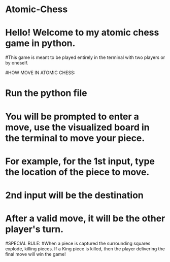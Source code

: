 ﻿# Atomic-Chess
# Hello! Welcome to my atomic chess game in python. 
#This game is meant to be played entirely in the terminal with two players or by oneself.

#HOW MOVE IN ATOMIC CHESS:
# Run the python file
# You will be prompted to enter a move, use the visualized board in the terminal to move your piece.
# For example, for the 1st input, type the location of the piece to move.
# 2nd input will be the destination
# After a valid move, it will be the other player's turn.


#SPECIAL RULE:
#When a piece is captured the surrounding squares explode, killing pieces. If a King piece is killed, then the player delivering the final move will win the game!
